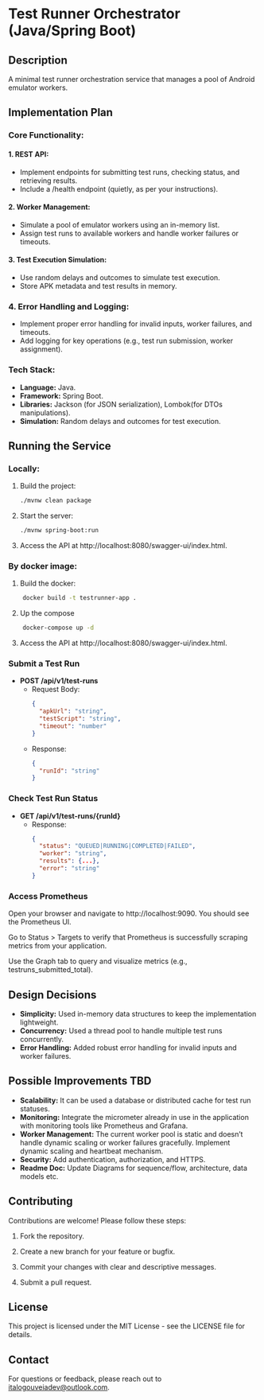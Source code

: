 # Test Runner Orchestrator (Java/Spring Boot)

## Description
A minimal test runner orchestration service that manages a pool of Android emulator workers.

## Implementation Plan
### Core Functionality:
#### 1. REST API:
- Implement endpoints for submitting test runs, checking status, and retrieving results.
- Include a /health endpoint (quietly, as per your instructions).

#### 2. Worker Management:
- Simulate a pool of emulator workers using an in-memory list.
- Assign test runs to available workers and handle worker failures or timeouts.

#### 3. Test Execution Simulation:
- Use random delays and outcomes to simulate test execution. 
- Store APK metadata and test results in memory.

### 4. Error Handling and Logging:
- Implement proper error handling for invalid inputs, worker failures, and timeouts.
- Add logging for key operations (e.g., test run submission, worker assignment).

### Tech Stack:
- **Language:** Java.
- **Framework:** Spring Boot.
- **Libraries:** Jackson (for JSON serialization), Lombok(for DTOs manipulations).
- **Simulation:** Random delays and outcomes for test execution.

## Running the Service
### Locally: 
1. Build the project:
   ```bash
   ./mvnw clean package
   ```

2. Start the server:

    ```bash
    ./mvnw spring-boot:run
   ```
   
3. Access the API at http://localhost:8080/swagger-ui/index.html.

### By docker image:

1. Build the docker:
```bash
    docker build -t testrunner-app .
```

2. Up the compose
```bash
    docker-compose up -d
```

3. Access the API at http://localhost:8080/swagger-ui/index.html.

### Submit a Test Run
- **POST /api/v1/test-runs**
   - Request Body:
     ```json
     {
       "apkUrl": "string",
       "testScript": "string",
       "timeout": "number"
     }
     ```
   - Response:
     ```json
     {
       "runId": "string"
     }
     ```

### Check Test Run Status
- **GET /api/v1/test-runs/{runId}**
   - Response:
     ```json
     {
       "status": "QUEUED|RUNNING|COMPLETED|FAILED",
       "worker": "string",
       "results": {...},
       "error": "string"
     }
     ```

### Access Prometheus
   Open your browser and navigate to http://localhost:9090. You should see the Prometheus UI.

Go to Status > Targets to verify that Prometheus is successfully scraping metrics from your application.

Use the Graph tab to query and visualize metrics (e.g., testruns_submitted_total).

## Design Decisions
- **Simplicity:** Used in-memory data structures to keep the implementation lightweight.
- **Concurrency:** Used a thread pool to handle multiple test runs concurrently.
- **Error Handling:** Added robust error handling for invalid inputs and worker failures.

## Possible Improvements TBD
- **Scalability:** It can be used a database or distributed cache for test run statuses.
- **Monitoring:** Integrate the micrometer already in use in the application with monitoring tools like Prometheus and Grafana.
- **Worker Management:** The current worker pool is static and doesn’t handle dynamic scaling or worker failures gracefully. Implement dynamic scaling and heartbeat mechanism.
- **Security:**	Add authentication, authorization, and HTTPS.
- **Readme Doc:** Update Diagrams for sequence/flow, architecture, data models etc.

## Contributing

Contributions are welcome! Please follow these steps:

1. Fork the repository.

2. Create a new branch for your feature or bugfix.

3. Commit your changes with clear and descriptive messages.

4. Submit a pull request.

## License

This project is licensed under the MIT License - see the LICENSE file for details.

## Contact
For questions or feedback, please reach out to italogouveiadev@outlook.com.
